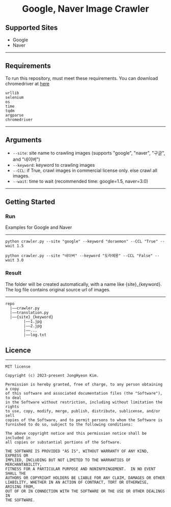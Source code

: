 <div align="center">
    
# Google, Naver Image Crawler

</div>

## Supported Sites
* Google
* Naver
***
## Requirements
To run this repository, must meet these requirements. You can download chromedriver at [here](https://chromedriver.chromium.org/downloads)
```
urllib
selenium
os
time
tqdm
argparse
chromedriver
```
***
## Arguments
- `--site`: site name to crawling images (supports "google", "naver", "구글", and "네이버")
- `--keyword`: keyword to crawling images
- `--CCL`: if True, crawl images in commercial license only. else crawl all images.
- `--wait`: time to wait (recommended time: google=1.5, naver=3.0)
***

## Getting Started
### Run
Examples for Google and Naver
***
```shell
python crawler.py --site "google" --keyword "doraemon" --CCL "True" --wait 1.5
```
```shell
python crawler.py --site "네이버" --keyword "도라에몽" --CCL "False" --wait 3.0
```

### Result
The folder will be created automatically, with a name like {site}_{keyword}.<br>
The log file contains original source url of images.
***
```
repo
  |——crawler.py
  |——translation.py
  |——{site}_{keyword}
        |——1.jpg
        |——2.jpg
        |——...
        |——log.txt
```

## Licence
***
```
MIT license

Copyright (c) 2023-present JongHyeon Kim.

Permission is hereby granted, free of charge, to any person obtaining a copy
of this software and associated documentation files (the "Software"), to deal
in the Software without restriction, including without limitation the rights
to use, copy, modify, merge, publish, distribute, sublicense, and/or sell
copies of the Software, and to permit persons to whom the Software is
furnished to do so, subject to the following conditions:

The above copyright notice and this permission notice shall be included in
all copies or substantial portions of the Software.

THE SOFTWARE IS PROVIDED "AS IS", WITHOUT WARRANTY OF ANY KIND, EXPRESS OR
IMPLIED, INCLUDING BUT NOT LIMITED TO THE WARRANTIES OF MERCHANTABILITY,
FITNESS FOR A PARTICULAR PURPOSE AND NONINFRINGEMENT.  IN NO EVENT SHALL THE
AUTHORS OR COPYRIGHT HOLDERS BE LIABLE FOR ANY CLAIM, DAMAGES OR OTHER
LIABILITY, WHETHER IN AN ACTION OF CONTRACT, TORT OR OTHERWISE, ARISING FROM,
OUT OF OR IN CONNECTION WITH THE SOFTWARE OR THE USE OR OTHER DEALINGS IN
THE SOFTWARE.

```